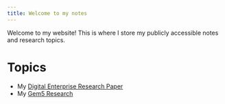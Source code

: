 ```yaml
---
title: Welcome to my notes
---
```

Welcome to my website!
This is where I store my publicly accessible notes and research topics.

# Topics
- My [Digital Enterprise Research Paper](Digital-Enterprise-Research-Paper/)
- My [Gem5 Research](Gem5/Introduction)
